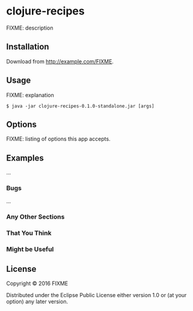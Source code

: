 # clojure-recipes

FIXME: description

## Installation

Download from http://example.com/FIXME.

## Usage

FIXME: explanation

    $ java -jar clojure-recipes-0.1.0-standalone.jar [args]

## Options

FIXME: listing of options this app accepts.

## Examples

...

### Bugs

...

### Any Other Sections
### That You Think
### Might be Useful

## License

Copyright © 2016 FIXME

Distributed under the Eclipse Public License either version 1.0 or (at
your option) any later version.
